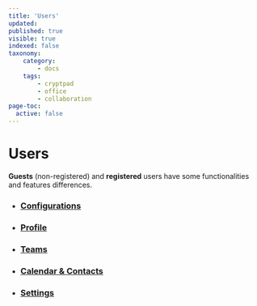 ```yaml
---
title: 'Users'
updated:
published: true
visible: true
indexed: false
taxonomy:
    category:
        - docs
    tags:
        - cryptpad
        - office
        - collaboration
page-toc:
  active: false
---
```


# Users
**Guests** (non-registered) and **registered** users have some functionalities and features differences.

- ### [Configurations](configurations)
- ### [Profile](profile)
- ### [Teams](teams)
- ### [Calendar & Contacts](calendar-contacts)
- ### [Settings](settings)
